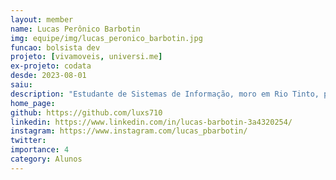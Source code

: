 ```yaml
---
layout: member
name: Lucas Perônico Barbotin
img: equipe/img/lucas_peronico_barbotin.jpg
funcao: bolsista dev
projeto: [vivamoveis, universi.me]
ex-projeto: codata
desde: 2023-08-01
saiu: 
description: "Estudante de Sistemas de Informação, moro em Rio Tinto, possuo um enorme interesse em tecnologias e sempre busco aprender novos assuntos e desenvolver novas habilidades, gosto bastante de programar em C++ e em Java. Atuando atualmente como bolsista para a CODATA."
home_page: 
github: https://github.com/luxs710
linkedin: https://www.linkedin.com/in/lucas-barbotin-3a4320254/
instagram: https://www.instagram.com/lucas_pbarbotin/
twitter: 
importance: 4
category: Alunos
---
```

